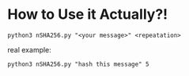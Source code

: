# How to Use it Actually?!

```
python3 nSHA256.py "<your message>" <repeatation>
```

real example:

```
python3 nSHA256.py "hash this message" 5
```
